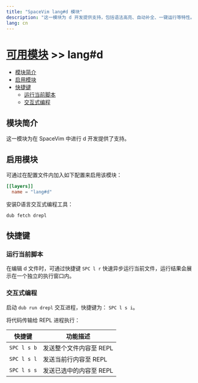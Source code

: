 ```yaml
---
title: "SpaceVim lang#d 模块"
description: "这一模块为 d 开发提供支持，包括语法高亮、自动补全、一键运行等特性。"
lang: cn
---
```


# [可用模块](../../) >> lang#d

<!-- vim-markdown-toc GFM -->

- [模块简介](#模块简介)
- [启用模块](#启用模块)
- [快捷键](#快捷键)
  - [运行当前脚本](#运行当前脚本)
  - [交互式编程](#交互式编程)

<!-- vim-markdown-toc -->

## 模块简介

这一模块为在 SpaceVim 中进行 d 开发提供了支持。

## 启用模块

可通过在配置文件内加入如下配置来启用该模块：

```toml
[[layers]]
  name = "lang#d"
```

安装D语言交互式编程工具：

```sh
dub fetch drepl
```

## 快捷键

### 运行当前脚本

在编辑 d 文件时，可通过快捷键 `SPC l r` 快速异步运行当前文件，运行结果会展示在一个独立的执行窗口内。

### 交互式编程

启动 `dub run drepl` 交互进程，快捷键为： `SPC l s i`。

将代码传输给 REPL 进程执行：

| 快捷键      | 功能描述                |
| ----------- | ----------------------- |
| `SPC l s b` | 发送整个文件内容至 REPL |
| `SPC l s l` | 发送当前行内容至 REPL   |
| `SPC l s s` | 发送已选中的内容至 REPL |
